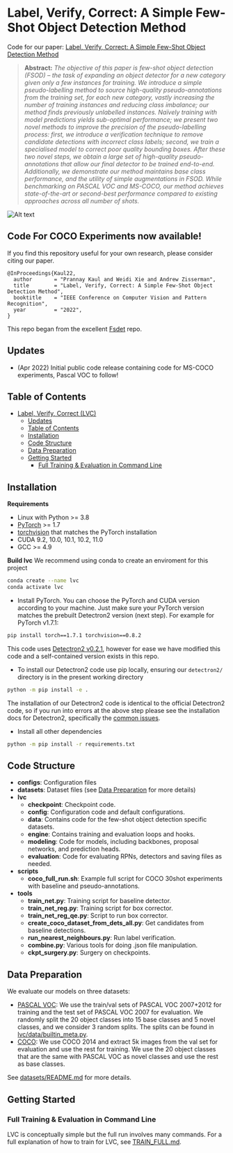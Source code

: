 # Label, Verify, Correct: A Simple Few-Shot Object Detection Method
Code for our paper: [Label, Verify, Correct: A Simple Few-Shot Object Detection Method](https://arxiv.org/abs/2110.06207)

> **Abstract:** *The objective of this paper is few-shot object detection (FSOD)
> – the task of expanding an object detector for a new category given only a few instances for training.
> We introduce a simple pseudo-labelling method to source high-quality pseudo-annotations from the training set,
> for each new category, vastly increasing the number of training instances and reducing class imbalance;
> our method finds previously unlabelled instances.
> Naïvely training with model predictions yields sub-optimal performance;
> we present two novel methods to improve the precision of the pseudo-labelling process:
> first, we introduce a verification technique to remove candidate detections with incorrect class labels;
> second, we train a specialised model to correct poor quality bounding boxes.
> After these two novel steps, we obtain a large set of high-quality pseudo-annotations that allow our final detector to be trained end-to-end. Additionally, we demonstrate our method maintains base class performance,
> and the utility of simple augmentations in FSOD.
> While benchmarking on PASCAL VOC and MS-COCO,
> our method achieves state-of-the-art or second-best performance compared to existing approaches across all number of shots.*

![Alt text](/assets/main_img.png)

## Code For COCO Experiments now available!

If you find this repository useful for your own research, please consider citing our paper.
```angular2html
@InProceedings{Kaul22,
  author       = "Prannay Kaul and Weidi Xie and Andrew Zisserman",
  title        = "Label, Verify, Correct: A Simple Few-Shot Object Detection Method",
  booktitle    = "IEEE Conference on Computer Vision and Pattern Recognition",
  year         = "2022",
}
```

This repo began from the excellent [Fsdet](https://github.com/ucbdrive/few-shot-object-detection) repo.

## Updates
- (Apr 2022) Initial public code release containing code for MS-COCO experiments, Pascal VOC to follow!

## Table of Contents
- [Label, Verify, Correct (LVC)](#label-verify-correct-a-simple-few-shot-object-detection-method)
    - [Updates](#updates)
    - [Table of Contents](#table-of-contents)
    - [Installation](#installation)
    - [Code Structure](#code-structure)
    - [Data Preparation](#data-preparation)
    - [Getting Started](#getting-started)
        - [Full Training & Evaluation in Command Line](#full-training--evaluation-in-command-line)

## Installation

**Requirements**

* Linux with Python >= 3.8
* [PyTorch](https://pytorch.org/get-started/locally/) >= 1.7
* [torchvision](https://github.com/pytorch/vision/) that matches the PyTorch installation
* CUDA 9.2, 10.0, 10.1, 10.2, 11.0
* GCC >= 4.9

**Build lvc**
We recommend using conda to create an enviroment for this project
```bash
conda create --name lvc
conda activate lvc
```
* Install PyTorch. You can choose the PyTorch and CUDA version according to your machine.
Just make sure your PyTorch version matches the prebuilt Detectron2 version (next step).
For example for PyTorch v1.7.1:
```bash
pip install torch==1.7.1 torchvision==0.8.2
```
This code uses [Detectron2 v0.2.1](https://github.com/facebookresearch/detectron2/releases/tag/v0.2.1), however for ease
we have modified this code and a self-contained version exists in this repo.

* To install our Detectron2 code use pip locally, ensuring our `detectron2/` directory is in the present working directory
```bash
python -m pip install -e .
```
The installation of our Detectron2 code is identical to the official Detectron2 code,
so if you run into errors at the above step please see the installation docs for Detectron2,
specifically the [common issues](https://github.com/facebookresearch/detectron2/blob/main/INSTALL.md#common-installation-issues).

* Install all other dependencies
```bash
python -m pip install -r requirements.txt
```

## Code Structure
- **configs**: Configuration files
- **datasets**: Dataset files (see [Data Preparation](#data-preparation) for more details)
- **lvc**
  - **checkpoint**: Checkpoint code.
  - **config**: Configuration code and default configurations.
  - **data**: Contains code for the few-shot object detection specific datasets.
  - **engine**: Contains training and evaluation loops and hooks.
  - **modeling**: Code for models, including backbones, proposal networks, and prediction heads.
  - **evaluation**: Code for evaluating RPNs, detectors and saving files as needed.
- **scripts**
  - **coco_full_run.sh**: Example full script for COCO 30shot experiments with baseline and pseudo-annotations.
- **tools**
  - **train_net.py**: Training script for baseline detector.
  - **train_net_reg.py**: Training script for box corrector.
  - **train_net_reg_qe.py**: Script to run box corrector.
  - **create_coco_dataset_from_dets_all.py**: Get candidates from baseline detections.
  - **run_nearest_neighbours.py**: Run label verification.
  - **combine.py**: Various tools for doing .json file manipulation.
  - **ckpt_surgery.py**: Surgery on checkpoints.


## Data Preparation
We evaluate our models on three datasets:
- [PASCAL VOC](http://host.robots.ox.ac.uk/pascal/VOC/): We use the train/val sets of PASCAL VOC 2007+2012 for training and the test set of PASCAL VOC 2007 for evaluation. We randomly split the 20 object classes into 15 base classes and 5 novel classes, and we consider 3 random splits. The splits can be found in [lvc/data/builtin_meta.py](lvc/data/builtin_meta.py).
- [COCO](http://cocodataset.org/): We use COCO 2014 and extract 5k images from the val set for evaluation and use the rest for training. We use the 20 object classes that are the same with PASCAL VOC as novel classes and use the rest as base classes.

See [datasets/README.md](datasets/README.md) for more details.

## Getting Started
### Full Training & Evaluation in Command Line
LVC is conceptually simple but the full run involves many commands.
For a full explanation of how to train for LVC, see [TRAIN_FULL.md](docs/TRAIN_FULL.md).
